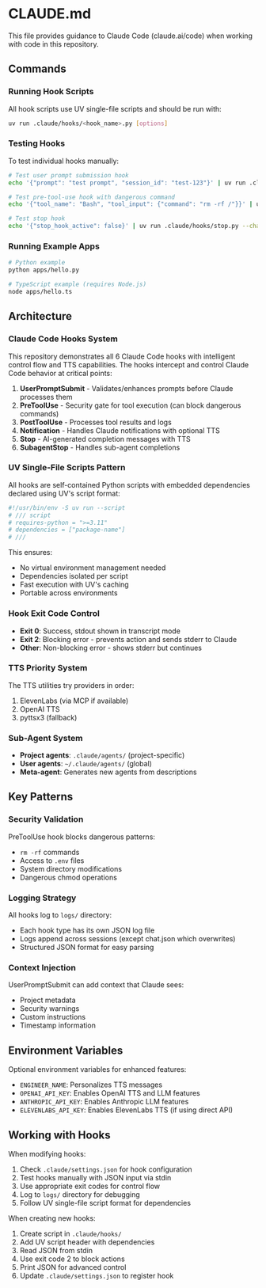 # CLAUDE.md

This file provides guidance to Claude Code (claude.ai/code) when working with code in this repository.

## Commands

### Running Hook Scripts
All hook scripts use UV single-file scripts and should be run with:
```bash
uv run .claude/hooks/<hook_name>.py [options]
```

### Testing Hooks
To test individual hooks manually:
```bash
# Test user prompt submission hook
echo '{"prompt": "test prompt", "session_id": "test-123"}' | uv run .claude/hooks/user_prompt_submit.py --log-only

# Test pre-tool-use hook with dangerous command
echo '{"tool_name": "Bash", "tool_input": {"command": "rm -rf /"}}' | uv run .claude/hooks/pre_tool_use.py

# Test stop hook
echo '{"stop_hook_active": false}' | uv run .claude/hooks/stop.py --chat
```

### Running Example Apps
```bash
# Python example
python apps/hello.py

# TypeScript example (requires Node.js)
node apps/hello.ts
```

## Architecture

### Claude Code Hooks System
This repository demonstrates all 6 Claude Code hooks with intelligent control flow and TTS capabilities. The hooks intercept and control Claude Code behavior at critical points:

1. **UserPromptSubmit** - Validates/enhances prompts before Claude processes them
2. **PreToolUse** - Security gate for tool execution (can block dangerous commands)  
3. **PostToolUse** - Processes tool results and logs
4. **Notification** - Handles Claude notifications with optional TTS
5. **Stop** - AI-generated completion messages with TTS
6. **SubagentStop** - Handles sub-agent completions

### UV Single-File Scripts Pattern
All hooks are self-contained Python scripts with embedded dependencies declared using UV's script format:
```python
#!/usr/bin/env -S uv run --script
# /// script
# requires-python = ">=3.11"
# dependencies = ["package-name"]
# ///
```

This ensures:
- No virtual environment management needed
- Dependencies isolated per script
- Fast execution with UV's caching
- Portable across environments

### Hook Exit Code Control
- **Exit 0**: Success, stdout shown in transcript mode
- **Exit 2**: Blocking error - prevents action and sends stderr to Claude
- **Other**: Non-blocking error - shows stderr but continues

### TTS Priority System
The TTS utilities try providers in order:
1. ElevenLabs (via MCP if available)
2. OpenAI TTS
3. pyttsx3 (fallback)

### Sub-Agent System
- **Project agents**: `.claude/agents/` (project-specific)
- **User agents**: `~/.claude/agents/` (global)
- **Meta-agent**: Generates new agents from descriptions

## Key Patterns

### Security Validation
PreToolUse hook blocks dangerous patterns:
- `rm -rf` commands
- Access to `.env` files
- System directory modifications
- Dangerous chmod operations

### Logging Strategy
All hooks log to `logs/` directory:
- Each hook type has its own JSON log file
- Logs append across sessions (except chat.json which overwrites)
- Structured JSON format for easy parsing

### Context Injection
UserPromptSubmit can add context that Claude sees:
- Project metadata
- Security warnings
- Custom instructions
- Timestamp information

## Environment Variables

Optional environment variables for enhanced features:
- `ENGINEER_NAME`: Personalizes TTS messages
- `OPENAI_API_KEY`: Enables OpenAI TTS and LLM features
- `ANTHROPIC_API_KEY`: Enables Anthropic LLM features
- `ELEVENLABS_API_KEY`: Enables ElevenLabs TTS (if using direct API)

## Working with Hooks

When modifying hooks:
1. Check `.claude/settings.json` for hook configuration
2. Test hooks manually with JSON input via stdin
3. Use appropriate exit codes for control flow
4. Log to `logs/` directory for debugging
5. Follow UV single-file script format for dependencies

When creating new hooks:
1. Create script in `.claude/hooks/`
2. Add UV script header with dependencies
3. Read JSON from stdin
4. Use exit code 2 to block actions
5. Print JSON for advanced control
6. Update `.claude/settings.json` to register hook